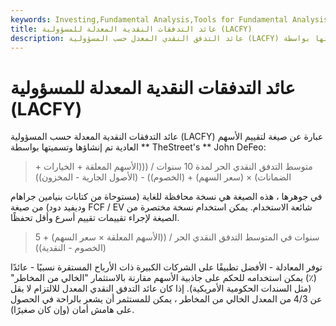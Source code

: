 ```yaml
---
keywords: Investing,Fundamental Analysis,Tools for Fundamental Analysis,Tools
title: عائد التدفقات النقدية المعدلة للمسؤولية (LACFY)
description: عائد التدفق النقدي المعدل حسب المسؤولية (LACFY) هو صيغة تقييم الأسهم العادية التي تم إنشاؤها وتسميتها بواسطة TheStreet &amp; # 39 ؛ s John DeFeo: متوسط التدفق النقدي الحر لمدة 10 سنوات /
---
```


# عائد التدفقات النقدية المعدلة للمسؤولية (LACFY)
عائد التدفقات النقدية المعدلة حسب المسؤولية (LACFY) عبارة عن صيغة لتقييم الأسهم العادية تم إنشاؤها وتسميتها بواسطة ** TheStreet's ** John DeFeo:

> متوسط التدفق النقدي الحر لمدة 10 سنوات / (((الأسهم المعلقة + الخيارات + الضمانات) × (سعر السهم) + (الخصوم)) - (الأصول الجارية - المخزون))

في جوهرها ، هذه الصيغة هي نسخة محافظة للغاية (مستوحاة من كتابات بنيامين جراهام وديفيد دود) من صيغة FCF / EV شائعة الاستخدام. يمكن استخدام نسخة مختصرة من الصيغة لإجراء تقييمات تقييم أسرع وأقل تحفظًا.

> 5 سنوات في المتوسط التدفق النقدي الحر / ((الأسهم المعلقة × سعر السهم) + (الخصوم - النقدية))

توفر المعادلة - الأفضل تطبيقًا على الشركات الكبيرة ذات الأرباح المستقرة نسبيًا - عائدًا (٪) يمكن استخدامه للحكم على جاذبية الأسهم مقارنة بالاستثمار "الخالي من المخاطر" (مثل السندات الحكومية الأمريكية). إذا كان عائد التدفق النقدي المعدل للالتزام لا يقل عن 4/3 من المعدل الخالي من المخاطر ، يمكن للمستثمر أن يشعر بالراحة في الحصول على هامش أمان (وإن كان صغيرًا).

